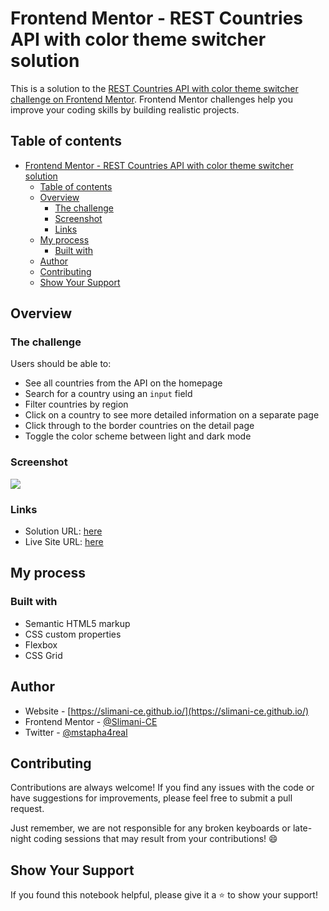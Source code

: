 # Frontend Mentor - REST Countries API with color theme switcher solution

This is a solution to the [REST Countries API with color theme switcher challenge on Frontend Mentor](https://www.frontendmentor.io/challenges/rest-countries-api-with-color-theme-switcher-5cacc469fec04111f7b848ca). Frontend Mentor challenges help you improve your coding skills by building realistic projects. 

## Table of contents

- [Frontend Mentor - REST Countries API with color theme switcher solution](#frontend-mentor---rest-countries-api-with-color-theme-switcher-solution)
  - [Table of contents](#table-of-contents)
  - [Overview](#overview)
    - [The challenge](#the-challenge)
    - [Screenshot](#screenshot)
    - [Links](#links)
  - [My process](#my-process)
    - [Built with](#built-with)
  - [Author](#author)
  - [Contributing](#contributing)
  - [Show Your Support](#show-your-support)

## Overview

### The challenge

Users should be able to:

- See all countries from the API on the homepage
- Search for a country using an `input` field
- Filter countries by region
- Click on a country to see more detailed information on a separate page
- Click through to the border countries on the detail page
- Toggle the color scheme between light and dark mode

### Screenshot

![](screenshots/)

### Links

- Solution URL: [here](https://github.com/Slimani-CE/front-end-mentor-ch15)
- Live Site URL: [here](https://slimani-ce.github.io/front-end-mentor-ch15)

## My process

### Built with

- Semantic HTML5 markup
- CSS custom properties
- Flexbox
- CSS Grid

## Author

- Website - [https://slimani-ce.github.io/](https://slimani-ce.github.io/)
- Frontend Mentor - [@Slimani-CE](https://www.frontendmentor.io/profile/Slimani-CE)
- Twitter - [@mstapha4real](https://twitter.com/mstapha4real)

## Contributing
Contributions are always welcome! If you find any issues with the code or have suggestions for improvements, please feel free to submit a pull request.

Just remember, we are not responsible for any broken keyboards or late-night coding sessions that may result from your contributions! 😄

## Show Your Support
If you found this notebook helpful, please give it a ⭐️ to show your support!